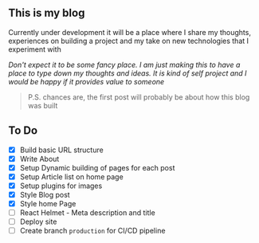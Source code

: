 ## This is my blog

Currently under development it will be a place where I share my thoughts, experiences on building a project and my take on new technologies that I experiment with 

*Don't expect it to be some fancy place. I am just making this to have a place to type down my thoughts and ideas. It is kind of self project and I would be happy if it provides value to someone*

> P.S. chances are, the first post will probably be about how this blog was built

## To Do

- [X] Build basic URL structure
- [X] Write About
- [X] Setup Dynamic building of pages for each post
- [X] Setup Article list on home page 
- [X] Setup plugins for images
- [x] Style Blog post
- [X] Style home Page
- [ ] React Helmet - Meta description and title 
- [ ] Deploy site
- [ ] Create branch `production` for CI/CD pipeline
